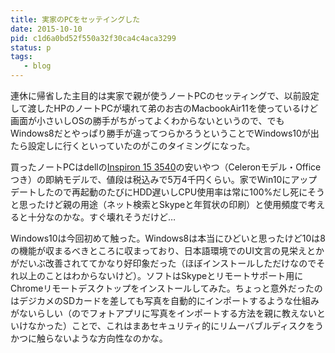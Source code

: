 ```yaml
---
title: 実家のPCをセッテイングした
date: 2015-10-10
pid: c1d6a0bd52f550a32f30ca4c4aca3299
status: p
tags:
   - blog
---
```


連休に帰省した主目的は実家で親が使うノートPCのセッティングで、以前設定して渡したHPのノートPCが壊れて弟のお古のMacbookAir11を使っているけど画面が小さいしOSの勝手がちがってよくわからないというので、でもWindows8だとやっぱり勝手が違ってつらかろうということでWindows10が出たら設定しに行くといっていたのがこのタイミングになった。

買ったノートPCはdellの[Inspiron 15 3540][1]の安いやつ（Celeronモデル・Officeつき）の即納モデルで、値段は税込みで5万4千円くらい。家でWin10にアップデートしたので再起動のたびにHDD遅いしCPU使用率は常に100%だし死にそうと思ったけど親の用途（ネット検索とSkypeと年賀状の印刷）と使用頻度で考えると十分なのかな。すぐ壊れそうだけど…

Windows10は今回初めて触った。Windows8は本当にひどいと思ったけど10は8の機能が収まるべきところに収まっており、日本語環境でのUI文言の見栄えとかがだいぶ改善されててかなり好印象だった（ほぼインストールしただけなのでそれ以上のことはわからないけど）。ソフトはSkypeとリモートサポート用にChromeリモートデスクトップをインストールしてみた。ちょっと意外だったのはデジカメのSDカードを差しても写真を自動的にインポートするような仕組みがないらしい（のでフォトアプリに写真をインポートする方法を親に教えないといけなかった）ことで、これはまあセキュリティ的にリムーバブルディスクをうかつに触らないような方向性なのかな。

[1]:	http://www.dell.com/jp/p/inspiron-15-3542-laptop/pd